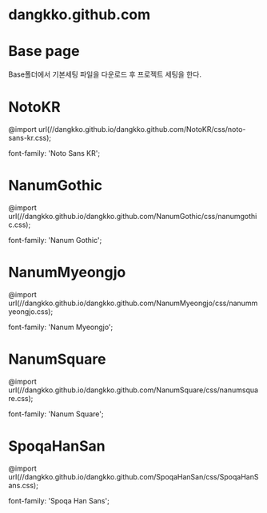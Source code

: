 # dangkko.github.com
# Base page
Base폴더에서 기본세팅 파일을 다운로드 후 프로젝트 세팅을 한다.
# 
 
# NotoKR
@import url(//dangkko.github.io/dangkko.github.com/NotoKR/css/noto-sans-kr.css);

font-family: 'Noto Sans KR';

# NanumGothic
@import url(//dangkko.github.io/dangkko.github.com/NanumGothic/css/nanumgothic.css);

font-family: 'Nanum Gothic';

# NanumMyeongjo
@import url(//dangkko.github.io/dangkko.github.com/NanumMyeongjo/css/nanummyeongjo.css);

font-family: 'Nanum Myeongjo';

# NanumSquare
@import url(//dangkko.github.io/dangkko.github.com/NanumSquare/css/nanumsquare.css);

font-family: 'Nanum Square';

# SpoqaHanSan
@import url(//dangkko.github.io/dangkko.github.com/SpoqaHanSan/css/SpoqaHanSans.css);

font-family: 'Spoqa Han Sans';
